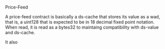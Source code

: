 Price-Feed

A price-feed contract is basically a ds-cache that stores its value as a wad, that is, a uint128 that is expected to be in 18 decimal fixed point notation. When read, it is read as a bytes32 to maintaing compatibility with ds-value and ds-cache.

It also